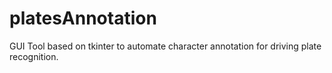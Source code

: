 # platesAnnotation

GUI Tool based on tkinter to automate character annotation
for driving plate recognition.